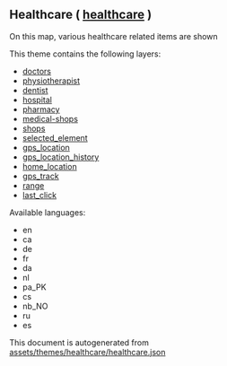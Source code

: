 [//]: # (WARNING: this file is automatically generated. Please find the sources at the bottom and edit those sources)

 Healthcare ( [healthcare](https://mapcomplete.osm.be/healthcare) ) 
--------------------------------------------------------------------



On this map, various healthcare related items are shown

This theme contains the following layers:



  - [doctors](../Layers/doctors.md)
  - [physiotherapist](../Layers/physiotherapist.md)
  - [dentist](../Layers/dentist.md)
  - [hospital](../Layers/hospital.md)
  - [pharmacy](../Layers/pharmacy.md)
  - [medical-shops](../Layers/medical-shops.md)
  - [shops](../Layers/shops.md)
  - [selected_element](../Layers/selected_element.md)
  - [gps_location](../Layers/gps_location.md)
  - [gps_location_history](../Layers/gps_location_history.md)
  - [home_location](../Layers/home_location.md)
  - [gps_track](../Layers/gps_track.md)
  - [range](../Layers/range.md)
  - [last_click](../Layers/last_click.md)


Available languages:



  - en
  - ca
  - de
  - fr
  - da
  - nl
  - pa_PK
  - cs
  - nb_NO
  - ru
  - es
 

This document is autogenerated from [assets/themes/healthcare/healthcare.json](https://github.com/pietervdvn/MapComplete/blob/develop/assets/themes/healthcare/healthcare.json)
